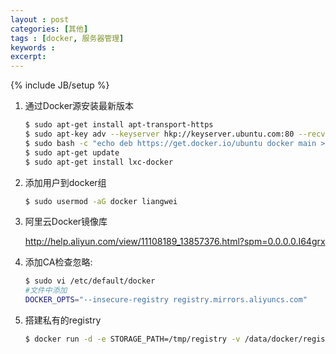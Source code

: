 ```yaml
---
layout : post
categories: [其他]
tags : [docker, 服务器管理]
keywords : 
excerpt: 
---
```

{% include JB/setup %}

1. 通过Docker源安装最新版本

	```bash
	$ sudo apt-get install apt-transport-https
	$ sudo apt-key adv --keyserver hkp://keyserver.ubuntu.com:80 --recv-keys 36A1D7869245C8950F966E92D8576A8BA88D21E9
	$ sudo bash -c "echo deb https://get.docker.io/ubuntu docker main > /etc/apt/sources.list.d/docker.list"
	$ sudo apt-get update
	$ sudo apt-get install lxc-docker
	```

2. 添加用户到docker组

	```bash
	$ sudo usermod -aG docker liangwei
	```

3. 阿里云Docker镜像库

	http://help.aliyun.com/view/11108189_13857376.html?spm=0.0.0.0.I64grx

4. 添加CA检查忽略:

	```bash
	$ sudo vi /etc/default/docker
	#文件中添加
	DOCKER_OPTS="--insecure-registry registry.mirrors.aliyuncs.com"
	```

5. 搭建私有的registry

	```bash
	$ docker run -d -e STORAGE_PATH=/tmp/registry -v /data/docker/registry:/tmp/registry -p 127.0.0.1:5000:5000 registry.mirrors.aliyuncs.com/library/registry
	```